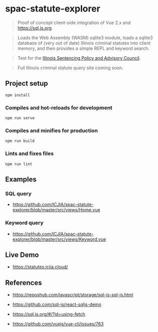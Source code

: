 # spac-statute-explorer

> Proof of concept client-side integration of Vue 2.x and https://sql.js.org.

> Loads the Web Assembly (WASM) sqlite3 module, loads a sqlite3 database of (very out of date) Illinois criminal statutes into client memory, and then provides a simple REPL and keyword search.

> Test for the [Illinois Sentencing Policy and Advisory Council](https://spac.illinois.gov/).

> Full Illinois criminal statute query site coming soon.

## Project setup

```
npm install
```

### Compiles and hot-reloads for development

```
npm run serve
```

### Compiles and minifies for production

```
npm run build
```

### Lints and fixes files

```
npm run lint
```

## Examples

### SQL query

- https://github.com/ICJIA/spac-statute-explorer/blob/master/src/views/Home.vue

### Keyword query

- https://github.com/ICJIA/spac-statute-explorer/blob/master/src/views/Keyword.vue

## Live Demo

- https://statutes.icjia.cloud/

## References

- https://reposhub.com/javascript/storage/sql-js-sql-js.html

- https://github.com/sql-js/react-sqljs-demo

- https://sql.js.org/#/?id=using-fetch

- https://github.com/vuejs/vue-cli/issues/763
